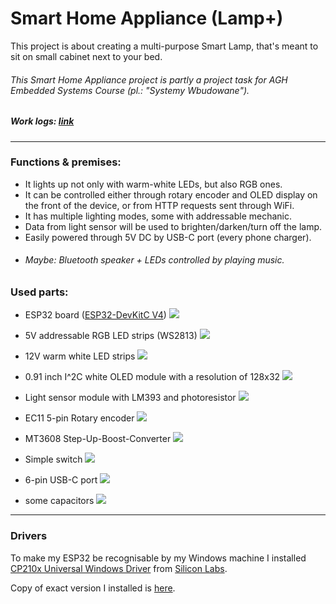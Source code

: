 # Smart Home Appliance (Lamp+)

This project is about creating a multi-purpose Smart Lamp, that's meant to sit on small cabinet next to your bed.


###### This Smart Home Appliance project is partly a project task for AGH Embedded Systems Course (pl.: "Systemy Wbudowane").

##### Work logs: [link](https://github.com/GabenRulez/SmartHomeAppliance/blob/main/docs/README.md) 
___

### Functions & premises:

 - It lights up not only with warm-white LEDs, but also RGB ones. 
 - It can be controlled either through rotary encoder and OLED display on the front of the device, or from HTTP requests sent through WiFi.
 - It has multiple lighting modes, some with addressable mechanic.
 - Data from light sensor will be used to brighten/darken/turn off the lamp.
 - Easily powered through 5V DC by USB-C port (every phone charger).
 - ###### Maybe: Bluetooth speaker + LEDs controlled by playing music.

### Used parts:
 - ESP32 board ([ESP32-DevKitC V4](https://docs.espressif.com/projects/esp-idf/en/latest/esp32/hw-reference/esp32/get-started-devkitc.html))
![](/media/photos/ESP32_01.jpg)

 - 5V addressable RGB LED strips (WS2813)
![](/media/photos/LEDstripA_01.jpg)

 - 12V warm white LED strips
![](/media/photos/LEDstripB_01.jpg)

 - 0.91 inch I^2C white OLED module with a resolution of 128x32
![](/media/photos/OLED_01.jpg)

 - Light sensor module with LM393 and photoresistor
![](/media/photos/LightSensor_01.jpg)

 - EC11 5-pin Rotary encoder
![](/media/photos/RotaryEncoder_01.jpg)

 - MT3608 Step-Up-Boost-Converter
![](/media/photos/StepUp_01.jpg)

 - Simple switch
![](/media/photos/Switch_01.jpg)

 - 6-pin USB-C port
![](/media/photos/USB-C_01.jpg)

 - some capacitors
![](/media/photos/CapacitorA_01.jpg)

___

### Drivers

To make my ESP32 be recognisable by my Windows machine I installed [CP210x Universal Windows Driver](https://www.silabs.com/developers/usb-to-uart-bridge-vcp-drivers) from [Silicon Labs](https://www.silabs.com/).

Copy of exact version I installed is [here](/extra/driver).

